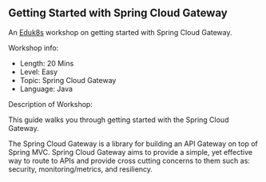 ## Getting Started with Spring Cloud Gateway

An [Eduk8s](https://docs.eduk8s.io/en/latest/project-details/project-overview.html) workshop on getting started with Spring Cloud Gateway.

Workshop info:

- Length: 20 Mins
- Level: Easy
- Topic: Spring Cloud Gateway
- Language: Java

Description of Workshop:

This guide walks you through getting started with the Spring Cloud Gateway.

The Spring Cloud Gateway is a library for building an API Gateway on top of Spring MVC. Spring Cloud Gateway aims to provide a simple, yet effective way to route to APIs and provide cross cutting concerns to them such as: security, monitoring/metrics, and resiliency.
